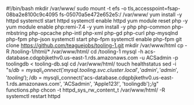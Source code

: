 #!/bin/bash
mkdir /var/www/
sudo mount -t efs -o tls,accesspoint=fsap-08ba2e8100c9c4095 fs-05070a5e472e652e5:/ /var/www/
yum install -y httpd 
systemctl start httpd
systemctl enable httpd
yum module reset php -y
yum module enable php:remi-7.4 -y
yum install -y php php-common php-mbstring php-opcache php-intl php-xml php-gd php-curl php-mysqlnd php-fpm php-json
systemctl start php-fpm
systemctl enable php-fpm
git clone https://github.com/teaguejobs/tooling-1.git
mkdir /var/www/html
cp -R /tooling-1/html/*  /var/www/html/
cd /tooling-1
mysql -h acs-database.cdqpbjkethv0.us-east-1.rds.amazonaws.com -u ACSadmin -p toolingdb < tooling-db.sql
cd /var/www/html/
touch healthstatus
sed -i "s/$db = mysqli_connect('mysql.tooling.svc.cluster.local', 'admin', 'admin', 'tooling');/$db = mysqli_connect('acs-database.cdqpbjkethv0.us-east-1.rds.amazonaws.com', 'ACSadmin', 'Apple123!', 'toolingdb');/g" functions.php
chcon -t httpd_sys_rw_content_t /var/www/html/ -R
systemctl restart httpd







